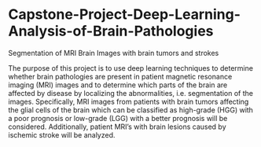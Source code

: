 # Capstone-Project-Deep-Learning-Analysis-of-Brain-Pathologies
Segmentation of MRI Brain Images with brain tumors and strokes

The purpose of this project is to use deep learning techniques to determine
whether brain pathologies are present in patient magnetic resonance imaging
(MRI) images and to determine which parts of the brain are affected by disease
by localizing the abnormalities, i.e. segmentation of the images. Specifically,
MRI images from patients with brain tumors affecting the glial cells of the brain
which can be classified as high-grade (HGG) with a poor prognosis or low-grade
(LGG) with a better prognosis will be considered. Additionally, patient MRI’s
with brain lesions caused by ischemic stroke will be analyzed.
